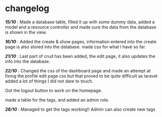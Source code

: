 # changelog

**_15/10_** : Made a database table, filled it up with some
dummy data, added a model and a resource controller and made sure
the data from the database is shown in the view.

**_16/10_** : Added the create & show pages, information entered
into the create page is also stored into the database.
made css for what I have so far.

**_21/10_** : Last part of crud has been added, the edit page, it also
updates the info into the database.

**_22/10_** : Changed the css of the dashboard page and made an attempt
at fixing the profile edit page css but that proved to be quite difficult
as laravel added a lot of things I did not dare to touch.

Got the logout button to work on the homepage.

made a table for the tags, and added an admin role.

**_28/10_** : Managed to get the tags working!! Admin can also create new tags
